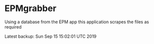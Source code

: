# EPMgrabber
Using a database from the EPM app this application scrapes the files as required


Latest backup: Sun Sep 15 15:02:01 UTC 2019
